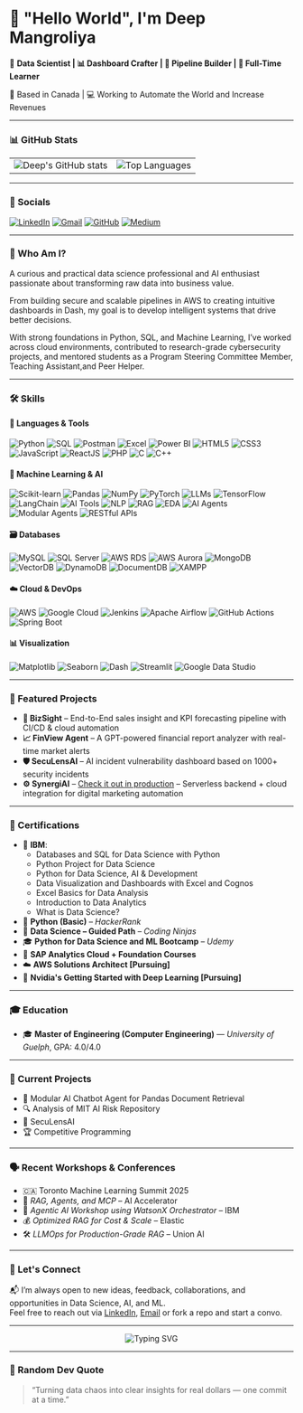 <!-- 🎥 Header GIF -->

# 👋 "Hello World", I'm Deep Mangroliya
🎯 **Data Scientist | 📊 Dashboard Crafter | 🔁 Pipeline Builder | 📖 Full-Time Learner**

📍 Based in Canada | 💻 Working to Automate the World and Increase Revenues

---

### 📊 GitHub Stats

<table>
  <tr>
    <td>
      <img src="https://github-readme-stats.vercel.app/api?username=deepmangroliya&show_icons=true&theme=radical&hide_border=true" alt="Deep's GitHub stats" />
    </td>
    <td colspan="4" align="center">
      <img src="https://github-readme-stats.vercel.app/api/top-langs/?username=deepmangroliya&layout=compact&theme=radical&hide_border=true" alt="Top Languages" />
    </td>
  </tr>
</table>

---

### 🔗 Socials

<p align="left">
  <a href="https://www.linkedin.com/in/deep-mangroliya-8331231b2/" target="_blank"><img alt="LinkedIn" src="https://img.shields.io/badge/LinkedIn-blue?logo=linkedin&logoColor=white" /></a>
  <a href="mailto:mangroliyadeep@gmail.com" target="_blank"><img alt="Gmail" src="https://img.shields.io/badge/Gmail-D14836?logo=gmail&logoColor=white" /></a>
  <a href="https://github.com/deepmangroliya" target="_blank"><img alt="GitHub" src="https://img.shields.io/badge/GitHub-black?logo=github&logoColor=white" /></a>
  <a href="https://medium.com/@mangroliyadeep" target="_blank"><img alt="Medium" src="https://img.shields.io/badge/Medium-000000?logo=medium&logoColor=white" /></a>
</p>

---

### 🧠 Who Am I?

A curious and practical data science professional and AI enthusiast passionate about transforming raw data into business value.  

From building secure and scalable pipelines in AWS to creating intuitive dashboards in Dash, my goal is to develop intelligent systems that drive better decisions.  

With strong foundations in Python, SQL, and Machine Learning, I’ve worked across cloud environments, contributed to research-grade cybersecurity projects, and mentored students as a Program Steering Committee Member, Teaching Assistant,and Peer Helper.

---

### 🛠️ Skills

#### 🐍 Languages & Tools
<p align="left">
  <img src="https://img.shields.io/badge/Python-3670A0?logo=python&logoColor=white" alt="Python"/>
  <img src="https://img.shields.io/badge/SQL-003B57?logo=postgresql&logoColor=white" alt="SQL"/>
  <img src="https://img.shields.io/badge/Postman-FF6C37?logo=postman&logoColor=white" alt="Postman"/>
  <img src="https://img.shields.io/badge/Excel-217346?logo=microsoft-excel&logoColor=white" alt="Excel"/>
  <img src="https://img.shields.io/badge/Power BI-F2C811?logo=powerbi&logoColor=black" alt="Power BI"/>
  <img src="https://img.shields.io/badge/HTML5-E34F26?logo=html5&logoColor=white" alt="HTML5"/>
  <img src="https://img.shields.io/badge/CSS3-1572B6?logo=css3&logoColor=white" alt="CSS3"/>
  <img src="https://img.shields.io/badge/JavaScript-F7DF1E?logo=javascript&logoColor=black" alt="JavaScript"/>
  <img src="https://img.shields.io/badge/React-61DAFB?logo=react&logoColor=black" alt="ReactJS"/>
  <img src="https://img.shields.io/badge/PHP-777BB4?logo=php&logoColor=white" alt="PHP"/>
  <img src="https://img.shields.io/badge/C-00599C?logo=c&logoColor=white" alt="C"/>
  <img src="https://img.shields.io/badge/C++-00599C?logo=c%2B%2B&logoColor=white" alt="C++"/>
</p>
</p>

#### 🤖 Machine Learning & AI
<p align="left">
  <img src="https://img.shields.io/badge/Scikit--Learn-F7931E?logo=scikit-learn&logoColor=white" alt="Scikit-learn"/>
  <img src="https://img.shields.io/badge/Pandas-150458?logo=pandas&logoColor=white" alt="Pandas"/>
  <img src="https://img.shields.io/badge/NumPy-013243?logo=numpy&logoColor=white" alt="NumPy"/>
  <img src="https://img.shields.io/badge/PyTorch-EE4C2C?logo=pytorch&logoColor=white" alt="PyTorch"/>
  <img src="https://img.shields.io/badge/LLMs-000000?logo=openai&logoColor=white" alt="LLMs"/>
  <img src="https://img.shields.io/badge/TensorFlow-FF6F00?logo=tensorflow&logoColor=white" alt="TensorFlow"/>
  <img src="https://img.shields.io/badge/LangChain-5F5FFF?logo=lightning&logoColor=white" alt="LangChain"/>
  <img src="https://img.shields.io/badge/AI%20Tools-5A5ADB?logo=ai&logoColor=white" alt="AI Tools"/>
  <img src="https://img.shields.io/badge/NLP-006400?logo=readthedocs&logoColor=white" alt="NLP"/>
  <img src="https://img.shields.io/badge/RAG-323330?logo=algolia&logoColor=white" alt="RAG"/>
  <img src="https://img.shields.io/badge/EDA-0047AB?logo=chartdotjs&logoColor=white" alt="EDA"/>
  <img src="https://img.shields.io/badge/AI%20Agents-FF69B4?logo=robotframework&logoColor=white" alt="AI Agents"/>
  <img src="https://img.shields.io/badge/Modular%20Agents-20B2AA?logo=codeforces&logoColor=white" alt="Modular Agents"/>
  <img src="https://img.shields.io/badge/RESTful APIs-333333?logo=postman&logoColor=white" alt="RESTful APIs"/>
</p>

#### 🗃️ Databases
<p align="left">
  <img src="https://img.shields.io/badge/MySQL-4479A1?logo=mysql&logoColor=white" alt="MySQL"/>
  <img src="https://img.shields.io/badge/SQL%20Server-CC2927?logo=microsoftsqlserver&logoColor=white" alt="SQL Server"/>
  <img src="https://img.shields.io/badge/AWS RDS-527FFF?logo=amazon-aws&logoColor=white" alt="AWS RDS"/>
  <img src="https://img.shields.io/badge/AWS Aurora-527FFF?logo=amazon-aws&logoColor=white" alt="AWS Aurora"/>
  <img src="https://img.shields.io/badge/MongoDB-47A248?logo=mongodb&logoColor=white" alt="MongoDB"/>
  <img src="https://img.shields.io/badge/VectorDB-8F00FF?logo=databricks&logoColor=white" alt="VectorDB"/>
  <img src="https://img.shields.io/badge/DynamoDB-4053D6?logo=amazon-dynamodb&logoColor=white" alt="DynamoDB"/>
  <img src="https://img.shields.io/badge/DocumentDB-1B1919?logo=mongodb&logoColor=white" alt="DocumentDB"/>
  <img src="https://img.shields.io/badge/XAMPP-FB7A24?logo=apache&logoColor=white" alt="XAMPP"/>
</p>

#### ☁️ Cloud & DevOps
<p align="left">
  <img src="https://img.shields.io/badge/AWS-232F3E?logo=amazon-aws&logoColor=white" alt="AWS"/>
  <img src="https://img.shields.io/badge/GCP-4285F4?logo=google-cloud&logoColor=white" alt="Google Cloud"/>
  <img src="https://img.shields.io/badge/Jenkins-D24939?logo=jenkins&logoColor=white" alt="Jenkins"/>
  <img src="https://img.shields.io/badge/Airflow-017CEE?logo=apache-airflow&logoColor=white" alt="Apache Airflow"/>
  <img src="https://img.shields.io/badge/GitHub Actions-2088FF?logo=github-actions&logoColor=white" alt="GitHub Actions"/>
  <img src="https://img.shields.io/badge/Spring Boot-6DB33F?logo=springboot&logoColor=white" alt="Spring Boot"/>
</p>

#### 📊 Visualization
<p align="left">
  <img src="https://img.shields.io/badge/Matplotlib-11557C?logo=python&logoColor=white" alt="Matplotlib"/>
  <img src="https://img.shields.io/badge/Seaborn-0D76A8?logo=python&logoColor=white" alt="Seaborn"/>
  <img src="https://img.shields.io/badge/Dash-00C7B7?logo=plotly&logoColor=white" alt="Dash"/>
  <img src="https://img.shields.io/badge/Streamlit-FF4B4B?logo=streamlit&logoColor=white" alt="Streamlit"/>
  <img src="https://img.shields.io/badge/Google Data Studio-4285F4?logo=google&logoColor=white" alt="Google Data Studio"/>
</p>

---

### 🚀 Featured Projects

- **🔮 BizSight** – End-to-End sales insight and KPI forecasting pipeline with CI/CD & cloud automation  
- **📈 FinView Agent** – A GPT-powered financial report analyzer with real-time market alerts  
- **🛡️ SecuLensAI** – AI incident vulnerability dashboard based on 1000+ security incidents  
- **⚙️ SynergiAI** – [Check it out in production](http://synergi.ai/) – Serverless backend + cloud integration for digital marketing automation

---

### 🏅 Certifications

- 📘 **IBM**:  
  - Databases and SQL for Data Science with Python  
  - Python Project for Data Science  
  - Python for Data Science, AI & Development  
  - Data Visualization and Dashboards with Excel and Cognos  
  - Excel Basics for Data Analysis  
  - Introduction to Data Analytics  
  - What is Data Science?  
- 🧪 **Python (Basic)** – *HackerRank*  
- 🔭 **Data Science – Guided Path** – *Coding Ninjas*  
- 🎓 **Python for Data Science and ML Bootcamp** – *Udemy*  
- 💼 **SAP Analytics Cloud + Foundation Courses**
- ☁️ **AWS Solutions Architect [Pursuing]**
- 🧠 **Nvidia's Getting Started with Deep Learning [Pursuing]**

---

### 🎓 Education

- 🎓 **Master of Engineering (Computer Engineering)** — *University of Guelph*, GPA: 4.0/4.0  

---

### 🔬 Current Projects

- 🧠 Modular AI Chatbot Agent for Pandas Document Retrieval  
- 🔍 Analysis of MIT AI Risk Repository  
- 🔐 SecuLensAI  
- 🏆 Competitive Programming

---

### 🗣️ Recent Workshops & Conferences

- 🇨🇦 Toronto Machine Learning Summit 2025  
- 🧠 *RAG, Agents, and MCP* – AI Accelerator  
- 🧩 *Agentic AI Workshop using WatsonX Orchestrator* – IBM  
- 💰 *Optimized RAG for Cost & Scale* – Elastic  
- 🛠️ *LLMOps for Production-Grade RAG* – Union AI

---

### 🤝 Let's Connect

📬 I’m always open to new ideas, feedback, collaborations, and opportunities in Data Science, AI, and ML.  
Feel free to reach out via [LinkedIn](https://www.linkedin.com/in/deep-mangroliya-8331231b2/), [Email](mangroliyadeep@gmail.com) or fork a repo and start a convo.

---

<p align="center">
  <img src="https://readme-typing-svg.demolab.com?font=Fira+Code&pause=500&color=10F790&center=true&vCenter=true&width=440&lines=Building+Intelligent+Pipelines...;Democratizing+AI+Agents...;From+Data+to+Decisions!" alt="Typing SVG" />
</p>

---

### 💬 Random Dev Quote

> “Turning data chaos into clear insights for real dollars — one commit at a time.”

